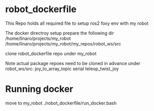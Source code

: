 # robot_dockerfile
This Repo holds all required file to setup ros2 foxy env with my robot

The docker directroy setup 
prepare the following dir
/home/linaro/projects/my_robot
/home/linaro/projects/my_robot/my_repos/robot_ws/src

clone robot_dockerfile repo under my_robot

Note actual package repoes need to be cloned in advance under robot_ws/src:
joy_to_array_topic
serial
teleop_twist_joy

Running docker
==================
move to my_robot 
./robot_dockerfile/run_docker.bash 

